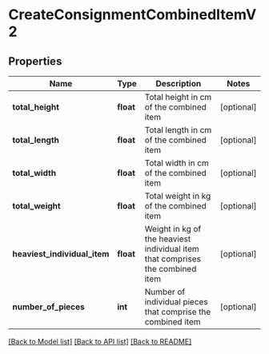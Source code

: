 # CreateConsignmentCombinedItemV2

## Properties
Name | Type | Description | Notes
------------ | ------------- | ------------- | -------------
**total_height** | **float** | Total height in cm of the combined item | [optional] 
**total_length** | **float** | Total length in cm of the combined item | [optional] 
**total_width** | **float** | Total width in cm of the combined item | [optional] 
**total_weight** | **float** | Total weight in kg of the combined item | [optional] 
**heaviest_individual_item** | **float** | Weight in kg of the heaviest individual item that comprises the combined item | [optional] 
**number_of_pieces** | **int** | Number of individual pieces that comprise the combined item | [optional] 

[[Back to Model list]](../README.md#documentation-for-models) [[Back to API list]](../README.md#documentation-for-api-endpoints) [[Back to README]](../README.md)

